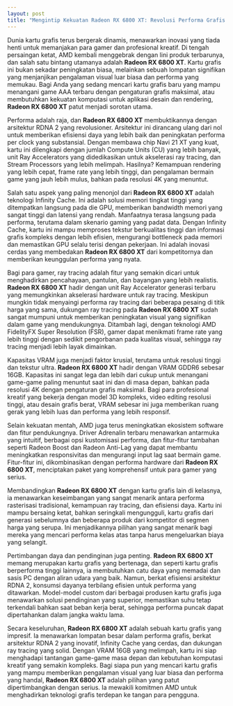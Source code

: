 ```yaml
---
layout: post
title: "Mengintip Kekuatan Radeon RX 6800 XT: Revolusi Performa Grafis Terbaru"
---
```


Dunia kartu grafis terus bergerak dinamis, menawarkan inovasi yang tiada henti untuk memanjakan para gamer dan profesional kreatif. Di tengah persaingan ketat, AMD kembali menggebrak dengan lini produk terbarunya, dan salah satu bintang utamanya adalah **Radeon RX 6800 XT**. Kartu grafis ini bukan sekadar peningkatan biasa, melainkan sebuah lompatan signifikan yang menjanjikan pengalaman visual luar biasa dan performa yang memukau. Bagi Anda yang sedang mencari kartu grafis baru yang mampu menangani game AAA terbaru dengan pengaturan grafis maksimal, atau membutuhkan kekuatan komputasi untuk aplikasi desain dan rendering, **Radeon RX 6800 XT** patut menjadi sorotan utama.

Performa adalah raja, dan **Radeon RX 6800 XT** membuktikannya dengan arsitektur RDNA 2 yang revolusioner. Arsitektur ini dirancang ulang dari nol untuk memberikan efisiensi daya yang lebih baik dan peningkatan performa per clock yang substansial. Dengan membawa chip Navi 21 XT yang kuat, kartu ini dilengkapi dengan jumlah Compute Units (CU) yang lebih banyak, unit Ray Accelerators yang didedikasikan untuk akselerasi ray tracing, dan Stream Processors yang lebih melimpah. Hasilnya? Kemampuan rendering yang lebih cepat, frame rate yang lebih tinggi, dan pengalaman bermain game yang jauh lebih mulus, bahkan pada resolusi 4K yang menuntut.

Salah satu aspek yang paling menonjol dari **Radeon RX 6800 XT** adalah teknologi Infinity Cache. Ini adalah solusi memori tingkat tinggi yang ditempatkan langsung pada die GPU, memberikan bandwidth memori yang sangat tinggi dan latensi yang rendah. Manfaatnya terasa langsung pada performa, terutama dalam skenario gaming yang padat data. Dengan Infinity Cache, kartu ini mampu memproses tekstur berkualitas tinggi dan informasi grafis kompleks dengan lebih efisien, mengurangi bottleneck pada memori dan memastikan GPU selalu terisi dengan pekerjaan. Ini adalah inovasi cerdas yang membedakan **Radeon RX 6800 XT** dari kompetitornya dan memberikan keunggulan performa yang nyata.

Bagi para gamer, ray tracing adalah fitur yang semakin dicari untuk menghadirkan pencahayaan, pantulan, dan bayangan yang lebih realistis. **Radeon RX 6800 XT** hadir dengan unit Ray Accelerator generasi terbaru yang memungkinkan akselerasi hardware untuk ray tracing. Meskipun mungkin tidak menyaingi performa ray tracing dari beberapa pesaing di titik harga yang sama, dukungan ray tracing pada **Radeon RX 6800 XT** sudah sangat mumpuni untuk memberikan peningkatan visual yang signifikan dalam game yang mendukungnya. Ditambah lagi, dengan teknologi AMD FidelityFX Super Resolution (FSR), gamer dapat menikmati frame rate yang lebih tinggi dengan sedikit pengorbanan pada kualitas visual, sehingga ray tracing menjadi lebih layak dimainkan.

Kapasitas VRAM juga menjadi faktor krusial, terutama untuk resolusi tinggi dan tekstur ultra. **Radeon RX 6800 XT** hadir dengan VRAM GDDR6 sebesar 16GB. Kapasitas ini sangat lega dan lebih dari cukup untuk menangani game-game paling menuntut saat ini dan di masa depan, bahkan pada resolusi 4K dengan pengaturan grafis maksimal. Bagi para profesional kreatif yang bekerja dengan model 3D kompleks, video editing resolusi tinggi, atau desain grafis berat, VRAM sebesar ini juga memberikan ruang gerak yang lebih luas dan performa yang lebih responsif.

Selain kekuatan mentah, AMD juga terus meningkatkan ekosistem software dan fitur pendukungnya. Driver Adrenalin terbaru menawarkan antarmuka yang intuitif, berbagai opsi kustomisasi performa, dan fitur-fitur tambahan seperti Radeon Boost dan Radeon Anti-Lag yang dapat membantu meningkatkan responsivitas dan mengurangi input lag saat bermain game. Fitur-fitur ini, dikombinasikan dengan performa hardware dari **Radeon RX 6800 XT**, menciptakan paket yang komprehensif untuk para gamer yang serius.

Membandingkan **Radeon RX 6800 XT** dengan kartu grafis lain di kelasnya, ia menawarkan keseimbangan yang sangat menarik antara performa rasterisasi tradisional, kemampuan ray tracing, dan efisiensi daya. Kartu ini mampu bersaing ketat, bahkan seringkali mengungguli, kartu grafis dari generasi sebelumnya dan beberapa produk dari kompetitor di segmen harga yang serupa. Ini menjadikannya pilihan yang sangat menarik bagi mereka yang mencari performa kelas atas tanpa harus mengeluarkan biaya yang selangit.

Pertimbangan daya dan pendinginan juga penting. **Radeon RX 6800 XT** memang merupakan kartu grafis yang bertenaga, dan seperti kartu grafis berperforma tinggi lainnya, ia membutuhkan catu daya yang memadai dan sasis PC dengan aliran udara yang baik. Namun, berkat efisiensi arsitektur RDNA 2, konsumsi dayanya terbilang efisien untuk performa yang ditawarkan. Model-model custom dari berbagai produsen kartu grafis juga menawarkan solusi pendinginan yang superior, memastikan suhu tetap terkendali bahkan saat beban kerja berat, sehingga performa puncak dapat dipertahankan dalam jangka waktu lama.

Secara keseluruhan, **Radeon RX 6800 XT** adalah sebuah kartu grafis yang impresif. Ia menawarkan lompatan besar dalam performa grafis, berkat arsitektur RDNA 2 yang inovatif, Infinity Cache yang cerdas, dan dukungan ray tracing yang solid. Dengan VRAM 16GB yang melimpah, kartu ini siap menghadapi tantangan game-game masa depan dan kebutuhan komputasi kreatif yang semakin kompleks. Bagi siapa pun yang mencari kartu grafis yang mampu memberikan pengalaman visual yang luar biasa dan performa yang handal, **Radeon RX 6800 XT** adalah pilihan yang patut dipertimbangkan dengan serius. Ia mewakili komitmen AMD untuk menghadirkan teknologi grafis terdepan ke tangan para pengguna.
